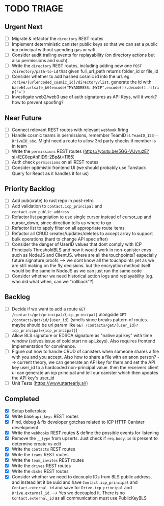 # TODO TRIAGE

## Urgent Next

- [ ] Migrate & refactor the `directory` REST routes
- [ ] Implement deterministic canister public keys so that we can set a public icp principal without spending gas or wifi
- [ ] Consider audit trailing events for replayability (on directory actions but also permissions and such)
- [ ] Write the `directory` REST routes, including adding new one `POST /directory/path-to-id` that given full_url_path returns folder_id or file_id
- [ ] Consider whether to add hashed cosmic id into the url. eg. `/drive/{urlencoded_cosmic_id}/directory/list`. generate the id with `base64.urlsafe_b64encode("MYADDRESS::MYIP".encode()).decode().rstrip('=')`
- [ ] Investigate web2/web3 use of auth signatures as API Keys, will it work? how to prevent spoofing?

## Near Future

- [ ] Connect relevant REST routes with relevant `webhook` firing
- [ ] Handle cosmic teams in permissions, remember TeamID is `TeamID_123--DriveID_abc`. Might need a route to allow 3rd party checks if member is in team
- [ ] Write the `permissions` REST routes (https://youtu.be/5GG-VUvruzE?si=lEC0epAhFlD9-2Bp&t=1165)
- [ ] Auth check `permissions` on all REST routes
- [ ] Consider optimistic frontend UI (we should probably use Tanstack Query for React as it handles it for us)

## Priority Backlog

- [ ] Add pub(crate) to rust repo in post-retro
- [ ] Add validation to `contact.icp_principal` and `contact.evm_public_address`
- [ ] Refactor list pagniation to use single cursor instead of cursor_up and cursor_down, since direction tells us where to go
- [ ] Refactor list to apply filter on all appropriate route items
- [ ] Refactor all CRUD creates/updates/deletes to accept array to support bulk operations (hard to change API spec after)
- [ ] Consider the danger of UserID values that dont comply with ICP Principals ThresholdBLS and how it would work in non-canister envs such as NodeJS and ClientJS. where are all the touchpoints? especially future signature proofs --> we dont know all the touchpoints yet as we are still making on the fly decisions. but the encryption method itself would be the same in NodeJS as we can just run the same code
- [ ] Consider whether we need historical action logs and replayability (eg. who did what when, can we "rollback"?)

## Backlog

- [ ] Decide if we want to add a route `GET /contacts/get/principal/{icp_principal}` alongside `GET /contacts/get/id/{user_id}` (smells since breaks pattern of routes. maybe should be url param like `GET /contacts/get/{user_id}?icp_principal={icp_principal}`)
- [ ] Allow BLS signature or EDSCA signature as "native api key" with time window (solves issue of cold start no api_keys). Also requires frontend implementation for convinence.
- [ ] Figure out how to handle CRUD of canisters when someone shares a file with you and you accept. Also how to share a file with an anon person? --> current theory, we can generate an API key for them and set the API key user_id to a hardcoded non-principal value. then the receivers client ui can generate an icp principal and tell our canister which then updates the API key's user_id
- [ ] Unit Tests (https://www.startearly.ai/)

## Completed

- [x] Setup boilerplate
- [x] Write base `api_keys` REST routes
- [x] Find, debug & fix developer gotchas related to ICP HTTP Canister development
- [x] Write the `webhooks` REST routes & define the possible events for listening
- [x] Remove the `__type` from upserts. Just check if `req.body.id` is present to determine create vs edit
- [x] Write the `contacts` REST routes
- [x] Write the `teams` REST routes
- [x] Write the `team_invites` REST routes
- [x] Write the `drives` REST routes
- [x] Write the `disks` REST routes
- [x] Consider whether we need to decouple IDs from BLS public address, and instead let it be uuid and have `Contact.icp_principal` and `Contact.external_id` and save for `Drive.icp_principal` and `Drive.external_id`. --> Yes we decoupled it. There is no `Contact.external_id` as all communication must use PublicKeyBLS
